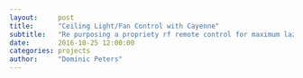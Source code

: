 ```yaml
---
layout:     post
title:      "Ceiling Light/Fan Control with Cayenne"
subtitle:   "Re purposing a propriety rf remote control for maximum laziness"
date:       2016-10-25 12:00:00
categories: projects
author:     "Dominic Peters"
---
```

